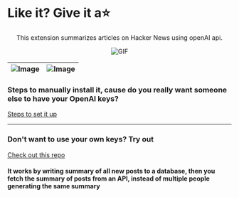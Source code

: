 # Like it? Give it a⭐

<p align="center">
 This extension summarizes articles on Hacker News using openAI api.
</p>

<p align="center">
  <img src="https://raw.githubusercontent.com/MeowthyVoyager/HNsummary/main/demo/demo.gif" alt="GIF"/>
</p>



| ![Image](<https://github.com/MeowthyVoyager/HNsummary/blob/main/demo/demox1.png>) |  ![Image](<https://raw.githubusercontent.com/MeowthyVoyager/HNsummary/main/demo/demox2.png>) |
|----------|:-------------:|

### Steps to manually install it, cause do you really want someone else to have your OpenAI keys?

[Steps to set it up](https://github.com/MeowthyVoyager/HNsummary/blob/main/demo/steps/steps.md)

<hr>

### Don't want to use your own keys? Try out

[Check out this repo](https://github.com/bishalpaudel/hnsummarizer)

#### It works by writing summary of all new posts to a database, then you fetch the summary of posts from an API, instead of multiple people generating the same summary
